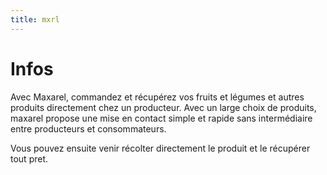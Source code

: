```yaml
---
title: mxrl
---
```



Infos
===

Avec Maxarel, commandez et récupérez vos fruits et légumes et autres produits directement chez un producteur. Avec un large choix de produits, maxarel propose une mise en contact simple et rapide sans intermédiaire entre producteurs et consommateurs.

Vous pouvez ensuite venir récolter directement le produit et le récupérer tout pret.


